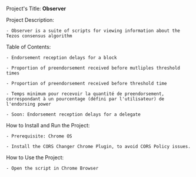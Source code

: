 Project's Title: 
     **Observer** 

Project Description: 

    - Observer is a suite of scripts for viewing information about the Tezos consensus algorithm  

Table of Contents: 

    - Endorsement reception delays for a block 

    - Proportion of preendorsement received before mutliples threshold times 

    - Proportion of preendorsement received before threshold time 

    - Temps minimum pour recevoir la quantité de preendorsement, correspondant à un pourcentage (défini par l'utilisateur) de l'endorsing power 

    - Soon: Endorsement reception delays for a delegate 

How to Install and Run the Project: 

    - Prerequisite: Chrome OS 
    
    - Install the CORS Changer Chrome Plugin, to avoid CORS Policy issues. 
    

How to Use the Project: 

    - Open the script in Chrome Browser 
